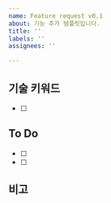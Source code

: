 ```yaml
---
name: Feature request v0.1
about: 기능 추가 템플릿입니다.
title: ''
labels: ''
assignees: ''

---
```


<!--
**사전 작업**
- labels 달기
- project 달기
- milestone 달기
- assignees 지정
-->

## 기술 키워드
- [ ]

## To Do
- [ ] 
- [ ]

## 비고 <!--Option-->

